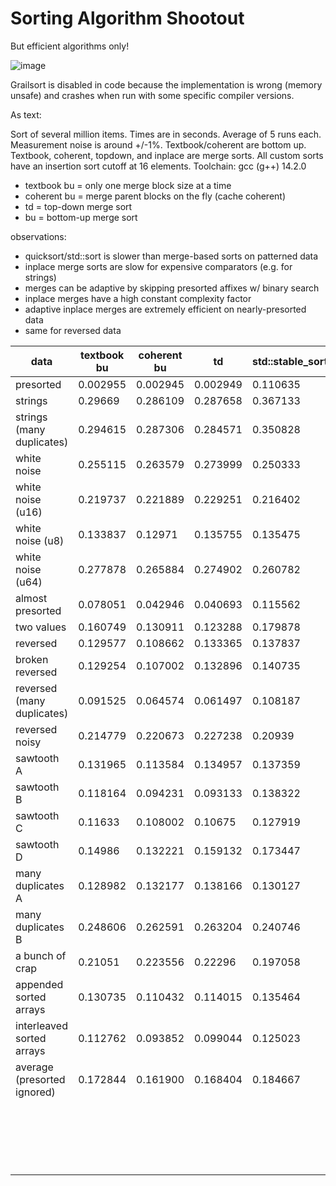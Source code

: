 # Sorting Algorithm Shootout

But efficient algorithms only!

![image](https://github.com/user-attachments/assets/602d7554-f1ff-4bcf-964e-2ef7c5467bfb)

Grailsort is disabled in code because the implementation is wrong (memory unsafe) and crashes when run with some specific compiler versions.

As text:

Sort of several million items.
Times are in seconds.
Average of 5 runs each. Measurement noise is around +/-1%.
Textbook/coherent are bottom up.
Textbook, coherent, topdown, and inplace are merge sorts.
All custom sorts have an insertion sort cutoff at 16 elements.
Toolchain: gcc (g++) 14.2.0

- textbook bu = only one merge block size at a time
- coherent bu = merge parent blocks on the fly (cache coherent)
- td = top-down merge sort
- bu = bottom-up merge sort

observations:
- quicksort/std::sort is slower than merge-based sorts on patterned data
- inplace merge sorts are slow for expensive comparators (e.g. for strings)
- merges can be adaptive by skipping presorted affixes w/ binary search
- inplace merges have a high constant complexity factor
- adaptive inplace merges are extremely efficient on nearly-presorted data
- same for reversed data

| data                        |  textbook bu |  coherent bu |  td      |  std::stable_sort |  std::sort     |  inplace td |  inplace bu |  quicksort |  grailsort | average  |
|-----------------------------|--------------|--------------|----------|-------------------|----------------|-------------|-------------|------------|------------|----------|
| presorted                   | 0.002955     | 0.002945     | 0.002949 | 0.110635          | 0.102862       | 0.002931    | 0.002963    | 0.003043   | 0.21412    | 0.049489 |
| strings                     | 0.29669      | 0.286109     | 0.287658 | 0.367133          | 0.272514       | 1.207397    | 1.248559    | 0.311226   | 0.711344   | 0.554292 |
| strings (many duplicates)   | 0.294615     | 0.287306     | 0.284571 | 0.350828          | 0.243335       | 1.133873    | 1.149729    | 0.315052   | 0.666405   | 0.525079 |
| white noise                 | 0.255115     | 0.263579     | 0.273999 | 0.250333          | 0.202988       | 0.408597    | 0.407649    | 0.228734   | 0.2939     | 0.287210 |
| white noise (u16)           | 0.219737     | 0.221889     | 0.229251 | 0.216402          | 0.167913       | 0.3565      | 0.349957    | 0.179864   | 0.264146   | 0.245073 |
| white noise (u8)            | 0.133837     | 0.12971      | 0.135755 | 0.135475          | 0.096118       | 0.21274     | 0.208939    | 0.106642   | 0.299767   | 0.162109 |
| white noise (u64)           | 0.277878     | 0.265884     | 0.274902 | 0.260782          | 0.205194       | 0.423288    | 0.425991    | 0.230398   | 0.32334    | 0.298629 |
| almost presorted            | 0.078051     | 0.042946     | 0.040693 | 0.115562          | 0.06694        | 0.009165    | 0.009288    | 0.075569   | 0.23101    | 0.074358 |
| two values                  | 0.160749     | 0.130911     | 0.123288 | 0.179878          | 0.11714        | 0.114592    | 0.111244    | 0.155793   | 0.271815   | 0.151712 |
| reversed                    | 0.129577     | 0.108662     | 0.133365 | 0.137837          | 0.068153       | 0.098938    | 0.090997    | 0.091271   | 0.275047   | 0.125983 |
| broken reversed             | 0.129254     | 0.107002     | 0.132896 | 0.140735          | 0.618776       | 0.09582     | 0.089424    | 0.090274   | 0.27377    | 0.186439 |
| reversed (many duplicates)  | 0.091525     | 0.064574     | 0.061497 | 0.108187          | 0.082326       | 0.047139    | 0.035264    | 0.100574   | 0.324933   | 0.101780 |
| reversed noisy              | 0.214779     | 0.220673     | 0.227238 | 0.20939           | 0.177896       | 0.341925    | 0.336253    | 0.202518   | 0.255063   | 0.242859 |
| sawtooth A                  | 0.131965     | 0.113584     | 0.134957 | 0.137359          | 0.686495       | 0.166494    | 0.152977    | 0.261746   | 0.306349   | 0.232436 |
| sawtooth B                  | 0.118164     | 0.094231     | 0.093133 | 0.138322          | 0.209413       | 0.29967     | 0.308996    | 0.240123   | 0.274268   | 0.197369 |
| sawtooth C                  | 0.11633      | 0.108002     | 0.10675  | 0.127919          | 0.213991       | 0.331651    | 0.335838    | 0.242858   | 0.322945   | 0.211809 |
| sawtooth D                  | 0.14986      | 0.132221     | 0.159132 | 0.173447          | 0.208113       | 0.347424    | 0.371694    | 0.237042   | 0.279567   | 0.228722 |
| many duplicates A           | 0.128982     | 0.132177     | 0.138166 | 0.130127          | 0.091785       | 0.209444    | 0.202014    | 0.104838   | 0.287983   | 0.158391 |
| many duplicates B           | 0.248606     | 0.262591     | 0.263204 | 0.240746          | 0.190023       | 0.401572    | 0.402       | 0.218674   | 0.28892    | 0.279593 |
| a bunch of crap             | 0.21051      | 0.223556     | 0.22296  | 0.197058          | 0.2558         | 0.38944     | 0.392233    | 0.291048   | 0.282704   | 0.273923 |
| appended sorted arrays      | 0.130735     | 0.110432     | 0.114015 | 0.135464          | 0.203557       | 0.17343     | 0.179057    | 0.233658   | 0.231876   | 0.168025 |
| interleaved sorted arrays   | 0.112762     | 0.093852     | 0.099044 | 0.125023          | 0.187535       | 0.154746    | 0.162789    | 0.196487   | 0.214752   | 0.149666 |
| average (presorted ignored) | 0.172844     | 0.161900     | 0.168404 | 0.184667          | 0.217429       | 0.329707    | 0.331947    | 0.195923   | 0.318091   |          |
|                             |              |              |          |                   | (avg 0.171618  |             |             |            |            |          |
|                             |              |              |          |                   | without killer |             |             |            |            |          |
|                             |              |              |          |                   | samples)       |             |             |            |            |          |
